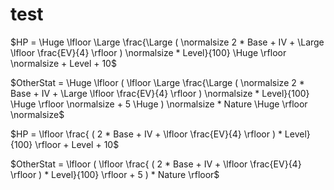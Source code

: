 # test

$HP = \Huge \lfloor \Large \frac{\Large ( \normalsize 2 * Base + IV + \Large \lfloor \frac{EV}{4} \rfloor ) \normalsize * Level}{100} \Huge \rfloor \normalsize + Level + 10$

$OtherStat = \Huge \lfloor ( \lfloor \Large \frac{\Large ( \normalsize 2 * Base + IV + \Large \lfloor \frac{EV}{4} \rfloor ) \normalsize * Level}{100} \Huge \rfloor \normalsize + 5 \Huge ) \normalsize * Nature \Huge \rfloor \normalsize$




$HP =  \lfloor  \frac{ (  2 * Base + IV +  \lfloor \frac{EV}{4} \rfloor )  * Level}{100}  \rfloor  + Level + 10$

$OtherStat =  \lfloor ( \lfloor  \frac{ (  2 * Base + IV +  \lfloor \frac{EV}{4} \rfloor )  * Level}{100}  \rfloor  + 5  )  * Nature  \rfloor$
